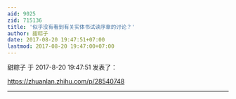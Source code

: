 ```yaml
---
aid: 9025
zid: 715136
title: '似乎没有看到有关实体书试读序章的讨论？'
author: 甜粽子
date: 2017-08-20 19:47:51+07:00
lastmod: 2017-08-20 19:47:00+07:00
---
```


甜粽子 于 2017-8-20 19:47:51 发表了：

https://zhuanlan.zhihu.com/p/28540748

---------

